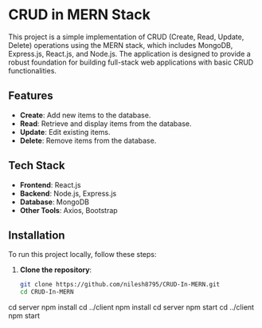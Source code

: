 # CRUD in MERN Stack

This project is a simple implementation of CRUD (Create, Read, Update, Delete) operations using the MERN stack, which includes MongoDB, Express.js, React.js, and Node.js. The application is designed to provide a robust foundation for building full-stack web applications with basic CRUD functionalities.

## Features

- **Create**: Add new items to the database.
- **Read**: Retrieve and display items from the database.
- **Update**: Edit existing items.
- **Delete**: Remove items from the database.

## Tech Stack

- **Frontend**: React.js
- **Backend**: Node.js, Express.js
- **Database**: MongoDB
- **Other Tools**: Axios, Bootstrap

## Installation

To run this project locally, follow these steps:

1. **Clone the repository**:
   ```bash
   git clone https://github.com/nilesh8795/CRUD-In-MERN.git
   cd CRUD-In-MERN
cd server
npm install
cd ../client
npm install
cd server
npm start
cd ../client
npm start
